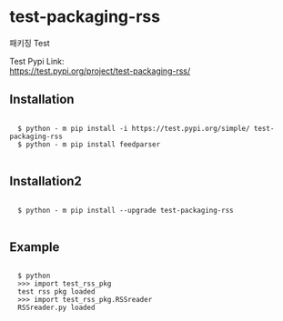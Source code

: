 # test-packaging-rss

패키징 Test  

Test Pypi Link:  
https://test.pypi.org/project/test-packaging-rss/  
  
  
## Installation
<pre>
<code>
  $ python - m pip install -i https://test.pypi.org/simple/ test-packaging-rss
  $ python - m pip install feedparser
</code>
</pre>
  
  
## Installation2 
<pre>
<code>
  $ python - m pip install --upgrade test-packaging-rss
</code>
</pre>

## Example

<pre>
<code>
  $ python
  >>> import test_rss_pkg  
  test rss pkg loaded  
  >>> import test_rss_pkg.RSSreader  
  RSSreader.py loaded  
</code>
</pre>
